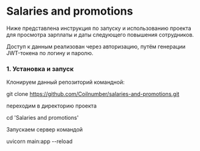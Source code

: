 
# Salaries and promotions

Ниже представлена инструкция по запуску и использованию проекта для просмотра зарплаты и даты следующего повышения сотрудников.

Доступ к данным реализован через авторизацию, путём генерации JWT-токена по логину и паролю.

### 1. Установка и запуск

Клонируем данный репозиторий командной:

git clone https://github.com/Coilnumber/salaries-and-promotions.git

переходим в директорию проекта

cd 'Salaries and promotions'

Запускаем сервер командой

uvicorn main:app --reload   
